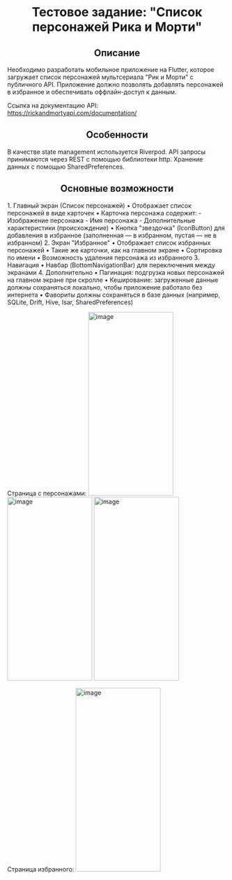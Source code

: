 <h1 align="center">Тестовое задание: "Список персонажей Рика и Морти"</h1>

<h2 align="center">Описание</h2>
Необходимо разработать мобильное приложение на Flutter, которое загружает список персонажей мультсериала "Рик и Морти" с публичного API. Приложение должно позволять добавлять персонажей в избранное и обеспечивать оффлайн-доступ к данным.

Ссылка на документацию API: https://rickandmortyapi.com/documentation/

<h2 align="center">Особенности</h2>
В качестве state management используется Riverpod. API запросы принимаются через REST с помощью библиотеки http. Хранение данных с помощью SharedPreferences. 

<h2 align="center">Основные возможности</h2>
1. Главный экран (Список персонажей)
•	Отображает список персонажей в виде карточек
•	Карточка персонажа содержит:
-	Изображение персонажа
-	Имя персонажа
-	Дополнительные характеристики (происхождение)
•	Кнопка "звездочка" (IconButton) для добавления в избранное (заполненная — в избранном, пустая — не в избранном)
2. Экран "Избранное"
   •	Отображает список избранных персонажей
   •	Такие же карточки, как на главном экране
   •	Сортировка по имени
   •	Возможность удаления персонажа из избранного
3. Навигация
   •	Навбар (BottomNavigationBar) для переключения между экранами
4. Дополнительно
   •	Пагинация: подгрузка новых персонажей на главном экране при скролле
   •	Кеширование: загруженные данные должны сохраняться локально, чтобы приложение работало без интернета
   •	Фавориты должны сохраняться в базе данных (например, SQLite, Drift, Hive, Isar, SharedPreferences)


Страница с персонажами:
<img width="195" height="420" alt="image" src="https://github.com/user-attachments/assets/bdf9dc09-4a66-4f05-a57c-b310be964b16" />
<img width="195" height="420" alt="image" src="https://github.com/user-attachments/assets/37c3a68e-c39e-4fe9-866c-1391354f15a4" />
<img width="195" height="420" alt="image" src="https://github.com/user-attachments/assets/916d9d7b-91b0-4ba4-bed1-bc85856aea87" />

Страница избранного:
<img width="195" height="420" alt="image" src="https://github.com/user-attachments/assets/a3820cde-1890-4d2f-b843-ec0c7984421a" />
